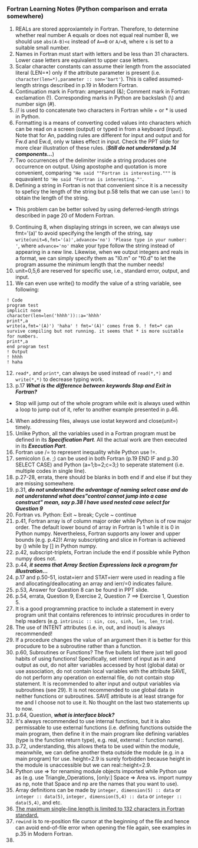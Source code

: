 ### Fortran Learning Notes (Python comparison and errata somewhere)
1. REALs are stored approxiamtely in Fortran. Therefore, to determine whether real number A equals or does not equal real number B, we should use `abs(A-B)<ϵ` instead of `A==B` or `A/=B`, where `ϵ` is set to a suitable small number.
2. Names in Fortran must start with letters and be less than 31 characters. Lower case letters are equivalent to upper case letters.
3. Scalar character constants can assume their length from the associated literal (LEN=\*) only if the attribute parameter is present (i.e. `character(len=*),parameter :: son='bart'`). This is called assumed-length strings described in p.19 in Modern Fortran.
4. Continuation mark in Fortran: ampersand (&); Comment mark in Fortran: exclamation (!). Corresponding marks in Python are backslash (\\) and number sign (#).
5. // is used to concatenate two characters in Fortran while + or \* is used in Python.
6. Formatting is a means of converting coded values into characters which can be read on a screen (output) or typed in from a keyboard (input). Note that for An, padding rules are different for input and output and for Fw.d and Ew.d, only w takes effect in input. Check the PPT slide for more clear illustration of these rules. (***Still do not understand p.14 components...***)
7. Two occurrences of the delimiter inside a string produces one occurrence on output. Using apostophe and quotation is more convenient, comparing `"He said ""Fortran is interesting."""` is equavalent to `'He said "Fortran is interesting."'`.
8. Defining a string in Fortran is not that convenient since it is a necessity to speficy the length of the string but p.58 tells that we can use `len()` to obtain the length of the string.
  - This problem can be better solved by using deferred-length strings described in page 20 of Modern Fortran.
9. Continuing 8, when displaying strings in screen, we can always use fmt='(a)' to avoid specifying the length of the string, say `write(unit=6,fmt='(a)',advance='no') 'Please type in your number: '`, where `advance='no'` make your type follow the string instead of appearing in a new line. Likewise, when we output integers and reals in a format, we can simply specify them as "I0.m" or "f0.d" to let the program assume the minimum length that the number needs!
10. unit=0,5,6 are reserved for specific use, i.e., standard error, output, and input.
11. We can even use write() to modify the value of a string variable, see following:
```
! Code
program test
implicit none
character(len=len('hhhh'))::a='hhhh'
print*,a
write(a,fmt='(A)') 'haha' ! fmt='(A)' comes from 9. ! fmt=* can survive compiling but not running. it seems that * is more suitable for numbers.
print*,a
end program test
! Output
! hhhh
! haha
```
12. `read*,` and `print*`, can always be used instead of `read(*,*)` and `write(*,*)` to decrease typing work.
13. p.17 ***What is the difference between keywords Stop and Exit in Fortran?***
  - Stop will jump out of the whole program while exit is always used within a loop to jump out of it, refer to another example presented in p.46.
14. When addressing files, always use iostat keyword and close(unit=) timely.
15. Unlike Python, all the variables used in a Fortran program must be defined in its ***Specification Part***. All the actual work are then executed in its ***Execution Part***.
16. Fortran use /= to represent inequality while Python use !=.
17. semicolon (i.e. ;) can be used in both Fortran (p.19 END IF and p.30 SELECT CASE) and Python (a=1;b=2;c=3;) to seperate statement (i.e. multiple codes in single line).
18. p.27-28, errata, there should be blanks in both end if and else if but they are missing somewhere.
19. p.31, ***do not understand the advantage of naming select case and do not understannd what does"control cannot jump into a case construct" mean, say p.38 I have used nested case select for Question 9***
20. Fortran vs. Python: Exit ~ break; Cycle ~ continue
21. p.41, Fortran array is of column major order while Python is of row major order. The default lower bound of array in Fortran is 1 while it is 0 in Python numpy. Nevertheless, Fortran supports any lower and upper bounds (e.g. p.42)! Array subscripting and slice in Fortran is achieved by () while by [] in Python numpy.
22. p.42, subscript-triplets, Fortran include the end if possible while Python numpy does not.
23. p.44, ***it seems that Array Section Expressions lack a program for illustration...***
24. p.17 and p.50-51, iostat=ierr and STAT=ierr were used in reading a file and allocating/deallocating an array and ierr/=0 indicates failure.
25. p.53, Answer for Question 8 can be found in PPT slide.
26. p.54, errata, Question 9, Exercise 2, Question 7 ==> Exercise 1, Question 5.
27. It is a good programming practice to include a statement in every program unit that contains references to intrinsic procudures in order to help readers (e.g. `intrinsic :: sin, cos, sinh, len, len_trim`).
28. The use of INTENT attributes (i.e. in, out, and inout) is always recommended!
29. If a procedure changes the value of an argument then it is better for this procudure to be a subroutine rather than a function.
30. p.60, Subroutines or Functions? The five bullets list there just tell good habits of using functions! Specifically, set intent of input as in and output as out, do not alter variables accessed by host (global data) or use association, do not contain local variables with the attribute SAVE, do not perform any operation on external file, do not contain stop statement. It is recommended to alter input and output variables via subroutines (see 29). It is not recommended to use global data in neither functions or subroutines. SAVE attribute is at least strange for me and I choose not to use it. No thought on the last two statements up to now.
31. p.64, Question, ***what is interface block?***
32. It's always recommended to use internal functions, but it is also permissable to use external functions (i.e. defining functions outside the main program, then define it in the main program like defining variables (type is the function return type), e.g. real, external :: function name).
33. p.72, understanding, this allows theta to be used within the module, meanwhile, we can define another theta outside the module (e.g. in a main program) for use. height=2.9 is surely forbidden because height in the module is unaccessible but we can real::height=2.9.
34. Python use => for renaming module objects imported while Python use as (e.g. use Triangle_Operations, [only:] Space => Area vs. import numpy as np, note that Space and np are the names that you want to use).
35. Array definitions can be made by `integer, dimension(5) :: data` or `integer :: data(5)`, `integer, dimension(5,4) :: data` or `integer :: data(5,4)`, and etc.
36. [The maximum single-line length is limited to 132 characters in Fortran standard.](https://stackoverflow.com/questions/44990119/why-is-maximum-single-line-length-limited-to-132-characters-in-fortran-standard)
37. `rewind` is to re-position file cursor at the beginning of the file and hence can avoid end-of-file error when opening the file again, see examples in p.35 in Modern Fortran.
38. 
